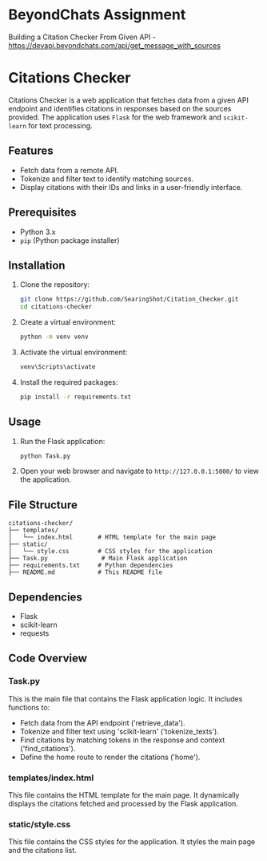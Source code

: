 # BeyondChats Assignment

Building a Citation Checker From Given API - https://devapi.beyondchats.com/api/get_message_with_sources 

# Citations Checker

Citations Checker is a web application that fetches data from a given API endpoint and identifies citations in responses based on the sources provided. The application uses `Flask` for the web framework and `scikit-learn` for text processing.

## Features

- Fetch data from a remote API.
- Tokenize and filter text to identify matching sources.
- Display citations with their IDs and links in a user-friendly interface.

## Prerequisites

- Python 3.x
- `pip` (Python package installer)

## Installation

1. Clone the repository:
    ```bash
    git clone https://github.com/SearingShot/Citation_Checker.git
    cd citations-checker
    ```

2. Create a virtual environment:
    ```bash
    python -m venv venv
    ```

3. Activate the virtual environment:
   ```bash
   venv\Scripts\activate
   ```

4. Install the required packages:
    ```bash
    pip install -r requirements.txt
    ```

## Usage

1. Run the Flask application:
    ```bash
    python Task.py
    ```

2. Open your web browser and navigate to `http://127.0.0.1:5000/` to view the application.

## File Structure

```
citations-checker/
├── templates/
│   └── index.html       # HTML template for the main page
├── static/
│   └── style.css        # CSS styles for the application
├── Task.py               # Main Flask application
├── requirements.txt     # Python dependencies
├── README.md            # This README file
```

## Dependencies

- Flask
- scikit-learn
- requests

## Code Overview

### Task.py

This is the main file that contains the Flask application logic. It includes functions to:

- Fetch data from the API endpoint ('retrieve_data').
- Tokenize and filter text using 'scikit-learn' ('tokenize_texts').
- Find citations by matching tokens in the response and context ('find_citations').
- Define the home route to render the citations ('home').

### templates/index.html

This file contains the HTML template for the main page. It dynamically displays the citations fetched and processed by the Flask application.

### static/style.css

This file contains the CSS styles for the application. It styles the main page and the citations list.
